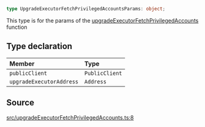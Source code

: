 ```ts
type UpgradeExecutorFetchPrivilegedAccountsParams: object;
```

This type is for the params of the [upgradeExecutorFetchPrivilegedAccounts](../functions/upgradeExecutorFetchPrivilegedAccounts.md) function

## Type declaration

| Member | Type |
| :------ | :------ |
| `publicClient` | `PublicClient` |
| `upgradeExecutorAddress` | `Address` |

## Source

[src/upgradeExecutorFetchPrivilegedAccounts.ts:8](https://github.com/OffchainLabs/arbitrum-orbit-sdk/blob/efea61c53fc08d3a6a336315cc447bc7613aada5/src/upgradeExecutorFetchPrivilegedAccounts.ts#L8)
